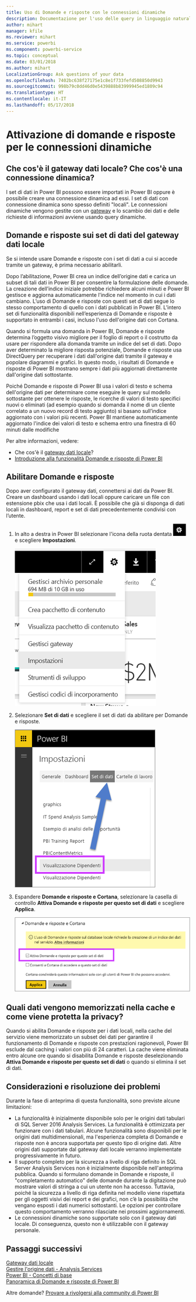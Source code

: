 ```yaml
---
title: Uso di Domande e risposte con le connessioni dinamiche
description: Documentazione per l'uso delle query in linguaggio naturale nelle domande e risposte per Power BI con connessioni dinamiche su dati di Analysis Services e sul gateway dati locale.
author: mihart
manager: kfile
ms.reviewer: mihart
ms.service: powerbi
ms.component: powerbi-service
ms.topic: conceptual
ms.date: 03/01/2018
ms.author: mihart
LocalizationGroup: Ask questions of your data
ms.openlocfilehash: 7402bc638f27175e1c8e1f733fefd508850d9943
ms.sourcegitcommit: 998b79c0dd46d0e5439888b83999945ed1809c94
ms.translationtype: HT
ms.contentlocale: it-IT
ms.lasthandoff: 05/17/2018
---
```

# <a name="enable-qa-for-live-connections"></a>Attivazione di domande e risposte per le connessioni dinamiche
## <a name="what-is-on-premises-data-gateway--what-is-a-live-connection"></a>Che cos'è il gateway dati locale?  Che cos'è una connessione dinamica?
I set di dati in Power BI possono essere importati in Power BI oppure è possibile creare una connessione dinamica ad essi. I set di dati con connessione dinamica sono spesso definiti "locali". Le connessioni dinamiche vengono gestite con un [gateway](service-gateway-onprem.md) e lo scambio dei dati e delle richieste di informazioni avviene usando query dinamiche.

## <a name="qa-for-on-premises-data-gateway-datasets"></a>Domande e risposte sui set di dati del gateway dati locale
Se si intende usare Domande e risposte con i set di dati a cui si accede tramite un gateway, è prima necessario abilitarli.

Dopo l’abilitazione, Power BI crea un indice dell’origine dati e carica un subset di tali dati in Power BI per consentire la formulazione delle domande. La creazione dell’indice iniziale potrebbe richiedere alcuni minuti e Power BI gestisce e aggiorna automaticamente l'indice nel momento in cui i dati cambiano. L’uso di Domande e risposte con questi set di dati segue lo stesso comportamento di quello con i dati pubblicati in Power BI. L’intero set di funzionalità disponibili nell’esperienza di Domande e risposte è supportato in entrambi i casi, incluso l'uso dell'origine dati con Cortana.

Quando si formula una domanda in Power BI, Domande e risposte determina l’oggetto visivo migliore per il foglio di report o il costrutto da usare per rispondere alla domanda tramite un indice del set di dati. Dopo aver determinato la migliore risposta potenziale, Domande e risposte usa DirectQuery per recuperare i dati dall'origine dati tramite il gateway e popolare diagrammi e grafici. In questo modo, i risultati di Domande e risposte di Power BI mostrano sempre i dati più aggiornati direttamente dall'origine dati sottostante.

Poiché Domande e risposte di Power BI usa i valori di testo e schema dell'origine dati per determinare come eseguire le query sul modello sottostante per ottenere le risposte, le ricerche di valori di testo specifici nuovi o eliminati (ad esempio quando si domanda il nome di un cliente correlato a un nuovo record di testo aggiunto) si basano sull’indice aggiornato con i valori più recenti. Power BI mantiene automaticamente aggiornato l'indice dei valori di testo e schema entro una finestra di 60 minuti dalle modifiche

Per altre informazioni, vedere:

* Che cos'è il [gateway dati locale](service-gateway-onprem.md)?
* [Introduzione alla funzionalità Domande e risposte di Power BI](power-bi-q-and-a.md)

## <a name="enable-qa"></a>Abilitare Domande e risposte
Dopo aver configurato il gateway dati, connettersi ai dati da Power BI.  Creare un dashboard usando i dati locali oppure caricare un file con estensione pbix che usa i dati locali.  È possibile che già si disponga di dati locali in dashboard, report e set di dati precedentemente condivisi con l’utente.

1. In alto a destra in Power BI selezionare l'icona della ruota dentata ![Icona a forma di ingranaggio](media/service-q-and-a-direct-query/power-bi-cog.png) e scegliere **Impostazioni**.
   
   ![Menu Impostazioni](media/service-q-and-a-direct-query/powerbi-settings.png)
2. Selezionare **Set di dati** e scegliere il set di dati da abilitare per Domande e risposte.
   
   ![Schermata Set di dati del menu Impostazioni](media/service-q-and-a-direct-query/power-bi-q-and-a-settings.png)
3. Espandere **Domande e risposte e Cortana**, selezionare la casella di controllo **Attiva Domande e risposte per questo set di dati** e scegliere **Applica**.
   
    ![Area Domande e risposte espansa](media/service-q-and-a-direct-query/power-bi-q-and-a-directquery.png)

## <a name="what-data-is-cached-and-how-is-privacy-protected"></a>Quali dati vengono memorizzati nella cache e come viene protetta la privacy?
Quando si abilita Domande e risposte per i dati locali, nella cache del servizio viene memorizzato un subset dei dati per garantire il funzionamento di Domande e risposte con prestazioni ragionevoli, Power BI esclude dal caching i valori con più di 24 caratteri. La cache viene eliminata entro alcune ore quando si disabilita Domande e risposte deselezionando **Attiva Domande e risposte per questo set di dati** o quando si elimina il set di dati.

## <a name="considerations-and-troubleshooting"></a>Considerazioni e risoluzione dei problemi
Durante la fase di anteprima di questa funzionalità, sono previste alcune limitazioni:

* La funzionalità è inizialmente disponibile solo per le origini dati tabulari di SQL Server 2016 Analysis Services. La funzionalità è ottimizzata per funzionare con i dati tabulari. Alcune funzionalità sono disponibili per le origini dati multidimensionali, ma l'esperienza completa di Domande e risposte non è ancora supportata per questo tipo di origine dati. Altre origini dati supportate dal gateway dati locale verranno implementate progressivamente in futuro.
* Il supporto completo per la sicurezza a livello di riga definito in SQL Server Analysis Services non è inizialmente disponibile nell'anteprima pubblica. Quando si formulano domande in Domande e risposte, il "completamento automatico" delle domande durante la digitazione può mostrare valori di stringa a cui un utente non ha accesso. Tuttavia, poiché la sicurezza a livello di riga definita nel modello viene rispettata per gli oggetti visivi dei report e dei grafici, non c’è la possibilità che vengano esposti i dati numerici sottostanti. Le opzioni per controllare questo comportamento verranno rilasciate nei prossimi aggiornamenti.
* Le connessioni dinamiche sono supportate solo con il gateway dati locale. Di conseguenza, questo non è utilizzabile con il gateway personale.

## <a name="next-steps"></a>Passaggi successivi
[Gateway dati locale](service-gateway-onprem.md)  
[Gestire l'origine dati - Analysis Services](service-gateway-enterprise-manage-ssas.md)  
[Power BI - Concetti di base](service-basic-concepts.md)  
[Panoramica di Domande e risposte di Power BI](power-bi-q-and-a.md)  

Altre domande? [Provare a rivolgersi alla community di Power BI](http://community.powerbi.com/)

